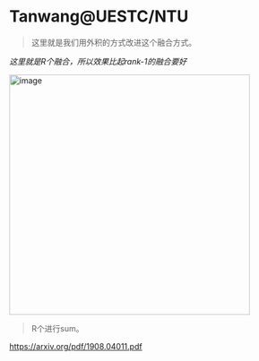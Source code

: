 # Tanwang@UESTC/NTU
>这里就是我们用外积的方式改进这个融合方式。

*这里就是R个融合，所以效果比起rank-1的融合要好*

<img width="429" alt="image" src="https://user-images.githubusercontent.com/40928887/126058291-445da807-ffbd-433d-9b80-7f6f9a3cc4cf.png">

>R个进行sum。

https://arxiv.org/pdf/1908.04011.pdf
